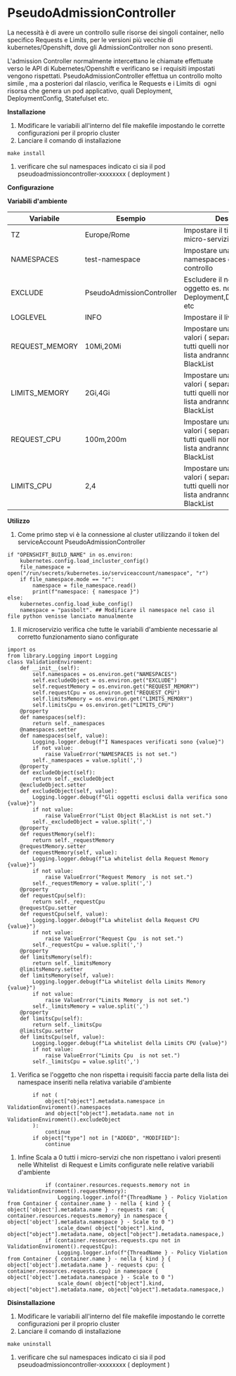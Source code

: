 # PseudoAdmissionController

La necessità è di avere un controllo sulle risorse dei singoli container, nello specifico Requests e Limits, per le versioni più vecchie di kubernetes/Openshift, dove gli AdmissionController non sono presenti.

L'admission Controller normalmente intercettano le chiamate effettuate verso le API di Kubernetes/Openshift e verificano se i requisiti impostati vengono rispettati.
PseudoAdmissionController effettua un controllo molto simile , ma a posteriori dal rilascio,  verifica le Requests e i Limits di  ogni risorsa che genera un pod applicativo, quali Deployment, DeploymentConfig, Statefulset etc.

**Installazione**

1. Modificare le variabili all'interno del file makefile impostando le corrette configurazioni per il proprio cluster
2. Lanciare il comando di installazione

```
make install
```

1. verificare che sul namespaces indicato ci sia il pod pseudoadmissioncontroller\-xxxxxxxx \( deployment \)

**Configurazione**

**Variabili d'ambiente**

|Variabile      |Esempio                  |Descrizione                                                                   |
|---------------|-------------------------|------------------------------------------------------------------------------|
|TZ             |Europe/Rome              |Impostare il timezone del micro\-servizio                                     |
|NAMESPACES     |test\-namespace          |Impostare una lista i namespaces da tenere sotto controllo                    |
|EXCLUDE        |PseudoAdmissionController|Escludere il nome di un oggetto es. nome della Deployment,DeploymentConfig etc|
|LOGLEVEL       |INFO                     |Impostare il livello di verbosità                                             |
|REQUEST\_MEMORY|10Mi,20Mi                |Impostare una Whitelist di valori ( separati dal virgola) tutti quelli non presenti nella lista andranno a comporre una BlackList                                                                 |
|LIMITS\_MEMORY |2Gi,4Gi                  |Impostare una Whitelist di valori ( separati dal virgola) tutti quelli non presenti nella lista andranno a comporre una BlackList                                                                 |
|REQUEST\_CPU   |100m,200m                |Impostare una Whitelist di valori ( separati dal virgola) tutti quelli non presenti nella lista andranno a comporre una BlackList                                                                 |
|LIMITS\_CPU    |2,4                      |Impostare una Whitelist di valori ( separati dal virgola) tutti quelli non presenti nella lista andranno a comporre una BlackList                                                                 |



**Utilizzo**

1. Come primo step vi è la connessione al cluster utilizzando il token del serviceAccount PseudoAdmissionController

```
if "OPENSHIFT_BUILD_NAME" in os.environ:
    kubernetes.config.load_incluster_config()
    file_namespace = open("/run/secrets/kubernetes.io/serviceaccount/namespace", "r")
    if file_namespace.mode == "r":
        namespace = file_namespace.read()
        print(f"namespace: { namespace }")
else:
    kubernetes.config.load_kube_config()
    namespace = "passbolt". ## Modificare il namespace nel caso il file python venisse lanciato manualmente
```

1. Il microservizio verifica che tutte le variabili d'ambiente necessarie al corretto funzionamento siano configurate

```
import os
from library.Logging import Logging
class ValidationEnviroment:
    def __init__(self):
        self.namespaces = os.environ.get("NAMESPACES")
        self.excludeObject = os.environ.get("EXCLUDE")
        self.requestMemory = os.environ.get("REQUEST_MEMORY")
        self.requestCpu = os.environ.get("REQUEST_CPU")
        self.limitsMemory = os.environ.get("LIMITS_MEMORY")
        self.limitsCpu = os.environ.get("LIMITS_CPU")
    @property
    def namespaces(self):
        return self._namespaces
    @namespaces.setter
    def namespaces(self, value):
        Logging.logger.debug(f"I Namespaces verificati sono {value}")
        if not value:
            raise ValueError("NAMESPACES is not set.")
        self._namespaces = value.split(',')
    @property
    def excludeObject(self):
        return self._excludeObject
    @excludeObject.setter
    def excludeObject(self, value):
        Logging.logger.debug(f"Gli oggetti esclusi dalla verifica sono {value}")
        if not value:
            raise ValueError("List Object BlackList is not set.")
        self._excludeObject = value.split(',')
    @property
    def requestMemory(self):
        return self._requestMemory
    @requestMemory.setter
    def requestMemory(self, value):
        Logging.logger.debug(f"La whitelist della Request Memory {value}")
        if not value:
            raise ValueError("Request Memory  is not set.")
        self._requestMemory = value.split(',')
    @property
    def requestCpu(self):
        return self._requestCpu
    @requestCpu.setter
    def requestCpu(self, value):
        Logging.logger.debug(f"La whitelist della Request CPU {value}")
        if not value:
            raise ValueError("Request Cpu  is not set.")
        self._requestCpu = value.split(',')
    @property
    def limitsMemory(self):
        return self._limitsMemory
    @limitsMemory.setter
    def limitsMemory(self, value):
        Logging.logger.debug(f"La whitelist della Limits Memory {value}")
        if not value:
            raise ValueError("Limits Memory  is not set.")
        self._limitsMemory = value.split(',')
    @property
    def limitsCpu(self):
        return self._limitsCpu
    @limitsCpu.setter
    def limitsCpu(self, value):
        Logging.logger.debug(f"La whitelist della Limits CPU {value}")
        if not value:
            raise ValueError("Limits Cpu  is not set.")
        self._limitsCpu = value.split(',')
```

1. Verifica se l'oggetto che non rispetta i requisiti faccia parte della lista dei namespace inseriti nella relativa variabile d'ambiente 

```
        if not (
            object["object"].metadata.namespace in ValidationEnviroment().namespaces
            and object["object"].metadata.name not in ValidationEnviroment().excludeObject
        ):
            continue
        if object["type"] not in ["ADDED", "MODIFIED"]:
            continue
```

1. Infine Scala a 0 tutti i micro\-servizi che non rispettano i valori presenti nelle Whitelist  di Request e Limits configurate nelle relative variabili d'ambiente

```
            if (container.resources.requests.memory not in ValidationEnviroment().requestMemory):
                Logging.logger.info(f"{ThreadName } - Policy Violation from Container { container.name } - nella { kind } { object['object'].metadata.name } - requests ram: { container.resources.requests.memory} in namespace { object['object'].metadata.namespace } - Scale to 0 ")
                scale_down( object["object"].kind, object["object"].metadata.name, object["object"].metadata.namespace,)
            if (container.resources.requests.cpu not in ValidationEnviroment().requestCpu):
                Logging.logger.info(f"{ThreadName } - Policy Violation from Container { container.name } - nella { kind } { object['object'].metadata.name } - requests cpu: { container.resources.requests.cpu} in namespace { object['object'].metadata.namespace } - Scale to 0 ")
                scale_down( object["object"].kind, object["object"].metadata.name, object["object"].metadata.namespace,)
```





**Disinstallazione**

1. Modificare le variabili all'interno del file makefile impostando le corrette configurazioni per il proprio cluster
2. Lanciare il comando di installazione

```
make uninstall
```

1. verificare che sul namespaces indicato ci sia il pod pseudoadmissioncontroller\-xxxxxxxx \( deployment \)
